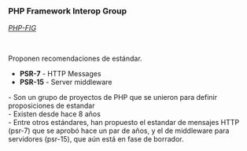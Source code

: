 ### PHP Framework Interop Group

[*PHP-FIG*](http://www.php-fig.org/)

<br>

Proponen recomendaciones de estándar.

- **PSR-7** - HTTP Messages
- **PSR-15** - Server middleware

<aside class="notes">
    - Son un grupo de proyectos de PHP que se unieron para definir proposiciones de estandar<br>
    - Existen desde hace 8 años<br>
    - Entre otros estándares, han propuesto el estandar de mensajes HTTP (psr-7) que se aprobó hace un par de años, y el de middleware para servidores (psr-15), que aún está en fase de borrador.
</aside>
